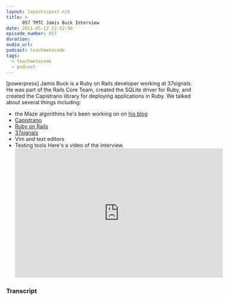 ```yaml
---
layout: layouts/post.njk
title: >
      057 TMTC Jamis Buck Interview
date: 2011-05-12 22:52:56
episode_number: 057
duration: 
audio_url: 
podcast: teachmetocode
tags: 
  - teachmetocode
  - podcast
---
```


[powerpress] Jamis Buck is a Ruby on Rails developer working at 37signals. He was part of the Rails Core Team, created the SQLite driver for Ruby, and created the Capistrano library for deploying applications in Ruby. We talked about several things including:

- the Maze algorithms he's been working on on [his blog](http://weblog.jamisbuck.org)
- [Capistrano](http://capify.org)
- [Ruby on Rails](http://rubyonrails.org)
- [37signals](http://37signals.com)
- Vim and text editors
- Testing tools
Here's a video of the interview.<iframe src="http://www.youtube.com/embed/1smYnrI7K1k" width="560" height="349" frameborder="0" allowfullscreen="allowfullscreen"></iframe>

### Transcript


